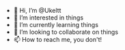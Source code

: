 - 👋 Hi, I’m @Ukeltt
- 👀 I’m interested in things
- 🌱 I’m currently learning things
- 💞️ I’m looking to collaborate on things
- 📫 How to reach me, you don't!

<!---
Ukeltt/Ukeltt is a ✨ special ✨ repository because its `README.md` (this file) appears on your GitHub profile.
You can click the Preview link to take a look at your changes.
--->
